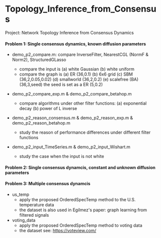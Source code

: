 # Topology_Inference_from_Consensus
Project: Network Topology Inference from Consensus Dynamics

#### Problem 1: Single consensus dynamics, known diffusion parameters
+ demo_p2_compare.m: compare InverseFilter, NearestCGL (NormF & Norm2), StructuredGLasso
  - compare the input is (a) white Gaussian (b) white uniform
  - compare the graph is (a) ER (36,0.1) (b) 6x6 grid (c) SBM (36,2,0.05,0.02) (d) smallworld (36,2,0.2) (e) scalefree (BA) (36,3,seed) the seed is set as a ER (5,0.2)
  
+ demo_p2_compare_exp.m  &  demo_p2_compare_betahop.m
  - compare algorithms under other filter functions: (a) exponential decay (b) power of L inverse

+ demo_p2_reason_consensus.m  &  demo_p2_reason_exp.m  &  demo_p2_reason_betahop.m
  - study the reason of performance differences under different filter functions

+ demo_p2_input_TimeSeries.m  &  demo_p2_input_Wishart.m
  - study the case when the input is not white

#### Problem 2: Single consensus dynamcis, constant and unknown diffusion parameters


#### Problem 3: Multiple consensus dynamcis
+ us_temp
  - apply the proposed OrderedSpecTemp method to the U.S. temperature data 
  - the dataset is also used in Egilmez's paper: graph learning from filtered signals 
+ voting_data
  - apply the proposed OrderedSpecTemp method to voting data
  - the dataset see: https://voteview.com/
